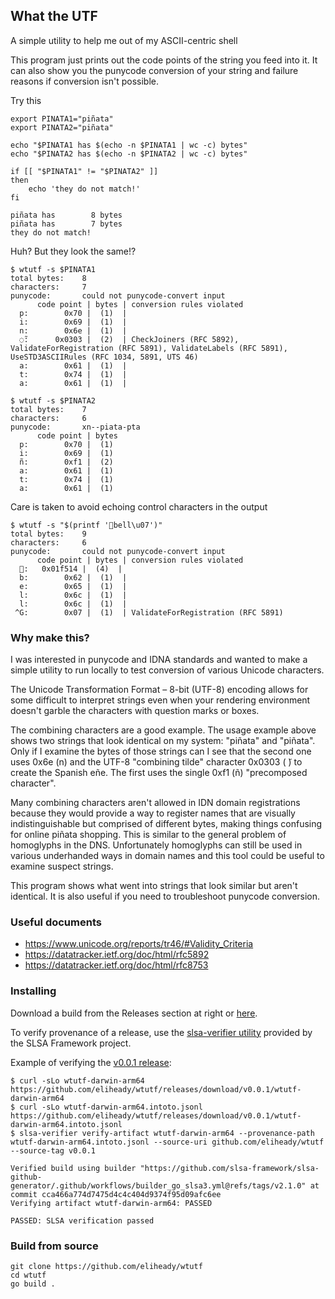 ## What the UTF

A simple utility to help me out of my ASCII-centric shell

This program just prints out the code points of the string you feed into it. It can also show you the punycode conversion of your string and failure reasons if conversion isn't possible.

Try this
```shell
export PINATA1="piñata" 
export PINATA2="piñata" 

echo "$PINATA1 has $(echo -n $PINATA1 | wc -c) bytes"
echo "$PINATA2 has $(echo -n $PINATA2 | wc -c) bytes"

if [[ "$PINATA1" != "$PINATA2" ]]
then
    echo 'they do not match!'
fi
```

```
piñata has        8 bytes
piñata has        7 bytes
they do not match!
```

Huh? But they look the same!?

```shell
$ wtutf -s $PINATA1
total bytes:    8
characters:     7
punycode:       could not punycode-convert input
      code point | bytes | conversion rules violated
  p:        0x70 |  (1)  | 
  i:        0x69 |  (1)  | 
  n:        0x6e |  (1)  | 
  ◌̃:      0x0303 |  (2)  | CheckJoiners (RFC 5892), ValidateForRegistration (RFC 5891), ValidateLabels (RFC 5891), UseSTD3ASCIIRules (RFC 1034, 5891, UTS 46)
  a:        0x61 |  (1)  | 
  t:        0x74 |  (1)  | 
  a:        0x61 |  (1)  |  

$ wtutf -s $PINATA2
total bytes:    7
characters:     6
punycode:       xn--piata-pta
      code point | bytes 
  p:        0x70 |  (1) 
  i:        0x69 |  (1) 
  ñ:        0xf1 |  (2) 
  a:        0x61 |  (1) 
  t:        0x74 |  (1) 
  a:        0x61 |  (1) 
```

Care is taken to avoid echoing control characters in the output

```shell
$ wtutf -s "$(printf '🔔bell\u07')"  
total bytes:    9
characters:     6
punycode:       could not punycode-convert input
      code point | bytes | conversion rules violated
  🔔:   0x01f514 |  (4)  | 
  b:        0x62 |  (1)  | 
  e:        0x65 |  (1)  | 
  l:        0x6c |  (1)  | 
  l:        0x6c |  (1)  | 
 ^G:        0x07 |  (1)  | ValidateForRegistration (RFC 5891)
```

### Why make this?

I was interested in punycode and IDNA standards and wanted to make a simple utility to run locally to test conversion of various Unicode characters.

The Unicode Transformation Format – 8-bit (UTF-8) encoding allows for some difficult to interpret strings even when your rendering environment doesn't garble the characters with question marks or boxes.

The combining characters are a good example. The usage example above shows two strings that look identical on my system: "piñata" and "piñata". Only if I examine the bytes of those strings can I see that the second one uses 0x6e (n) and the UTF-8 "combining tilde" character 0x0303 ( ̃) to create the Spanish eñe. The first uses the single 0xf1 (ñ) "precomposed character".

Many combining characters aren't allowed in IDN domain registrations because they would provide a way to register names that are visually indistinguishable but comprised of different bytes, making things confusing for online piñata shopping. This is similar to the general problem of homoglyphs in the DNS. Unfortunately homoglyphs can still be used in various underhanded ways in domain names and this tool could be useful to examine suspect strings.

This program shows what went into strings that look similar but aren't identical. It is also useful if you need to troubleshoot punycode conversion.

### Useful documents

* https://www.unicode.org/reports/tr46/#Validity_Criteria
* https://datatracker.ietf.org/doc/html/rfc5892
* https://datatracker.ietf.org/doc/html/rfc8753


### Installing

Download a build from the Releases section at right or [here](https://github.com/eliheady/wtutf/releases).

To verify provenance of a release, use the [slsa-verifier utility](https://github.com/slsa-framework/slsa-verifier) provided by the SLSA Framework project.

Example of verifying the [v0.0.1 release](https://github.com/eliheady/wtutf/releases/tag/v0.0.1):
```shell
$ curl -sLo wtutf-darwin-arm64 https://github.com/eliheady/wtutf/releases/download/v0.0.1/wtutf-darwin-arm64
$ curl -sLo wtutf-darwin-arm64.intoto.jsonl https://github.com/eliheady/wtutf/releases/download/v0.0.1/wtutf-darwin-arm64.intoto.jsonl
$ slsa-verifier verify-artifact wtutf-darwin-arm64 --provenance-path wtutf-darwin-arm64.intoto.jsonl --source-uri github.com/eliheady/wtutf --source-tag v0.0.1

Verified build using builder "https://github.com/slsa-framework/slsa-github-generator/.github/workflows/builder_go_slsa3.yml@refs/tags/v2.1.0" at commit cca466a774d7475d4c4c404d9374f95d09afc6ee
Verifying artifact wtutf-darwin-arm64: PASSED

PASSED: SLSA verification passed
```

### Build from source

```shell
git clone https://github.com/eliheady/wtutf
cd wtutf
go build .
```
